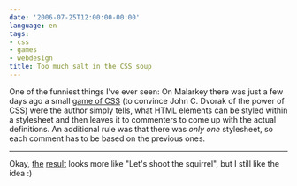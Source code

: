 ```yaml
---
date: '2006-07-25T12:00:00-00:00'
language: en
tags:
- css
- games
- webdesign
title: Too much salt in the CSS soup
---
```



One of the funniest things I've ever seen: On Malarkey there was just a few days ago a small [game of CSS](http://www.stuffandnonsense.co.uk/archives/too_many_cooks_dvorak_special.html) (to convince John C. Dvorak of the power of CSS) were the author simply tells, what HTML elements can be styled within a stylesheet and then leaves it to commenters to come up with the actual definitions. An additional rule was that there was _only one_ stylesheet, so each comment has to be based on the previous ones.



-------------------------------



Okay, [the](http://www.stuffandnonsense.co.uk/archives/way_too_many_cooks_dvorak_special.html) [result](http://www.stuffandnonsense.co.uk/archives/examples/toomanycooks_dvorakspecial.html) looks more like "Let's shoot the squirrel", but I still like the idea :)

